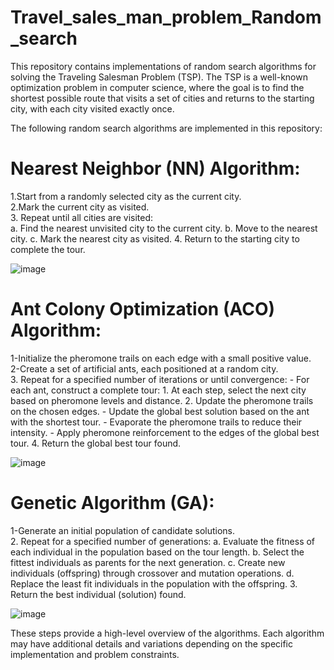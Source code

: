# Travel_sales_man_problem_Random_search
This repository contains implementations of random search algorithms for solving the Traveling Salesman Problem (TSP). The TSP is a well-known optimization problem in computer science, where the goal is to find the shortest possible route that visits a set of cities and returns to the starting city, with each city visited exactly once.

The following random search algorithms are implemented in this repository:
# Nearest Neighbor (NN) Algorithm:
1.Start from a randomly selected city as the current city.                                             
2.Mark the current city as visited.                                                                                                                     
3. Repeat until all cities are visited:                                                                                                              
    a. Find the nearest unvisited city to the current city.
    b. Move to the nearest city.
    c. Mark the nearest city as visited.
4. Return to the starting city to complete the tour.                                             

![image](https://github.com/HamsaWahed/Travel_sales_man_problem_Random_search/assets/98246082/c25e2988-07a5-4b98-b5be-eaa95d93b5ec)

# Ant Colony Optimization (ACO) Algorithm:
1-Initialize the pheromone trails on each edge with a small positive value.                                                                               
2-Create a set of artificial ants, each positioned at a random city.                                                              
3. Repeat for a specified number of iterations or until convergence:
    - For each ant, construct a complete tour:
        1. At each step, select the next city based on pheromone levels and distance.
        2. Update the pheromone trails on the chosen edges.
    - Update the global best solution based on the ant with the shortest tour.
    - Evaporate the pheromone trails to reduce their intensity.
    - Apply pheromone reinforcement to the edges of the global best tour.
4. Return the global best tour found.                                                  

![image](https://github.com/HamsaWahed/Travel_sales_man_problem_Random_search/assets/98246082/b31f21f8-274f-48e3-b0e3-e16e8547f193)


# Genetic Algorithm (GA):
1-Generate an initial population of candidate solutions.                                               
2. Repeat for a specified number of generations:
    a. Evaluate the fitness of each individual in the population based on the tour length.
    b. Select the fittest individuals as parents for the next generation.
    c. Create new individuals (offspring) through crossover and mutation operations.
    d. Replace the least fit individuals in the population with the offspring.
3. Return the best individual (solution) found.                                                                                 

![image](https://github.com/HamsaWahed/Travel_sales_man_problem_Random_search/assets/98246082/9bb11990-c486-4ccc-b01f-aa5e89a50f4b)

These steps provide a high-level overview of the algorithms. Each algorithm may have additional details and variations depending on the specific implementation and problem constraints.
